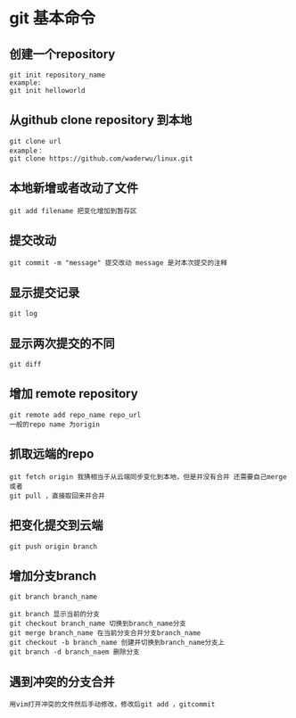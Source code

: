# git 基本命令
## 创建一个repository
```
git init repository_name
example:
git init helloworld
```
## 从github clone repository 到本地
```
git clone url
example：
git clone https://github.com/waderwu/linux.git
```
## 本地新增或者改动了文件
```
git add filename 把变化增加到暂存区
```
## 提交改动
```
git commit -m "message" 提交改动 message 是对本次提交的注释
```
## 显示提交记录
```
git log
```
## 显示两次提交的不同
```
git diff
```
## 增加 remote repository
```
git remote add repo_name repo_url
一般的repo name 为origin
```
## 抓取远端的repo
```
git fetch origin 我猜相当于从云端同步变化到本地，但是并没有合并 还需要自己merge
或者 
git pull ，直接取回来并合并
```
## 把变化提交到云端
```
git push origin branch
```
## 增加分支branch
```
git branch branch_name 
```
```
git branch 显示当前的分支
git checkout branch_name 切换到branch_name分支
git merge branch_name 在当前分支合并分支branch_name
git checkout -b branch_name 创建并切换到branch_name分支上
git branch -d branch_naem 删除分支
```

## 遇到冲突的分支合并
```
用vim打开冲突的文件然后手动修改，修改后git add ，gitcommit 
```

